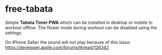 # free-tabata

Simple <b>Tabata Timer PWA</b> which can be installed in desktop or mobile to workout offline. The flicker mode during workout can be disabled using the settings.

On iPhone Safari the sound will not play because of this <em>issue</em>: https://developer.apple.com/forums/thread/126342